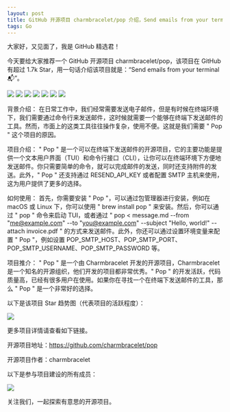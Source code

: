 ```yaml
---
layout: post
title: GitHub 开源项目 charmbracelet/pop 介绍，Send emails from your terminal 📬
tags: Go
---
```


大家好，又见面了，我是 GitHub 精选君！

今天要给大家推荐一个 GitHub 开源项目 charmbracelet/pop，该项目在 GitHub 有超过 1.7k Star，用一句话介绍该项目就是：“Send emails from your terminal 📬”。


![](https://stuff.charm.sh/pop/pop-logo.png)
![](https://vhs.charm.sh/vhs-5Dyv3pvzB2YwtUSr72LqSz.gif)
![](https://vhs.charm.sh/vhs-5Cr6Gt1YVBjxGr9zdS85AO.gif)
![](https://stuff.charm.sh/pop/resend-x-charm.png)
![](https://vhs.charm.sh/vhs-1O3zo8Nsi2kPVW3vOBw4WH.gif)
![](https://vhs.charm.sh/vhs-Et9ooHB6L1XVWDL9U1TfI.gif)
![](https://vhs.charm.sh/vhs-4TRyv82BBDKOutgWdvyshr.gif)





背景介绍：
在日常工作中，我们经常需要发送电子邮件，但是有时候在终端环境下，我们需要通过命令行来发送邮件，这时候就需要一个能够在终端下发送邮件的工具。然而，市面上的这类工具往往操作复杂，使用不便。这就是我们需要 " Pop " 这个项目的原因。

项目介绍：
" Pop " 是一个可以在终端下发送邮件的开源项目，它的主要功能是提供一个文本用户界面（TUI）和命令行接口（CLI），让你可以在终端环境下方便地发送邮件。你只需要简单的命令，就可以完成邮件的发送，同时还支持附件的发送。此外，" Pop " 还支持通过 RESEND_API_KEY 或者配置 SMTP 主机来使用，这为用户提供了更多的选择。

如何使用：
首先，你需要安装 " Pop "，可以通过包管理器进行安装，例如在 macOS 或 Linux 下，你可以使用 " brew install pop " 来安装。然后，你可以通过 " pop " 命令来启动 TUI，或者通过 " pop < message.md --from "me@example.com" --to "you@example.com" --subject "Hello, world!" --attach invoice.pdf " 的方式来发送邮件。此外，你还可以通过设置环境变量来配置 " Pop "，例如设置 POP_SMTP_HOST、POP_SMTP_PORT、POP_SMTP_USERNAME、POP_SMTP_PASSWORD 等。

项目推介：
" Pop " 是一个由 Charmbracelet 开发的开源项目，Charmbracelet 是一个知名的开源组织，他们开发的项目都非常优秀。" Pop " 的开发活跃，代码质量高，已经有很多用户在使用。如果你在寻找一个在终端下发送邮件的工具，那么 " Pop " 是一个非常好的选择。





以下是该项目 Star 趋势图（代表项目的活跃程度）：

![](https://api.star-history.com/svg?repos=charmbracelet/pop&type=Timeline)

更多项目详情请查看如下链接。

开源项目地址：https://github.com/charmbracelet/pop 

开源项目作者：charmbracelet

以下是参与项目建设的所有成员：

![](https://contrib.rocks/image?repo=charmbracelet/pop)

关注我们，一起探索有意思的开源项目。

